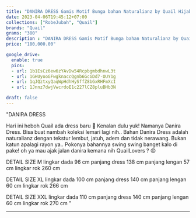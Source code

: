 ```yaml
---
title: "DANIRA DRESS Gamis Motif Bunga bahan Naturalianz by Quail Hijab"
date: 2023-04-06T19:45:12+07:00
collections: ["RobeJubah", "Quail"]
brands: "Quail"
grams: "380"
description : "DANIRA DRESS Gamis Motif Bunga bahan Naturalianz by Quail Hijab"
price: "180,000.00"

google_drive:
  enable: true
  pics:
  - url: 1b1EsCz6ew6zYAvDw54RcpbgmbdhnwL3t
  - url: 1GHUyooGFwgknaccQgnb6GcGDd7-OUY1g
  - url: 1qJQztxyQaqWpHdhHySffZ8bGxRHFmXcI
  - url: 1Jnnz7dwjVwcrdoE1c227lCZ8pluBHb3N

draft: false
---
```


"DANIRA DRESS 

Hari ini heboh Quail ada dress baru 🙈 Kenalan dulu yuk! Namanya Danira Dress. Bisa buat nambah koleksi lemari lagi nih.. 
Bahan Danira Dress adalah naturalianz dengan tekstur lembut, jatuh, adem dan tidak nerawang. Bukan katun apalagi rayon ya.. Pokonya bahannya swing swing banget kalo di pake! oh ya mau ajak jalan danira kemana nih QuailLovers ? 😍

DETAIL SIZE M
lingkar dada 96 cm
panjang dress 138 cm
panjang lengan 57  cm
lingkar rok  260 cm 

DETAIL SIZE XL
lingkar dada 100 cm
panjang dress 140  cm 
panjang lengan 60 cm
lingkar rok 266 cm 

DETAIL SIZE XXL
lingkar dada  110 cm
panjang dress 140 cm
panjang lengan 60 cm
lingkar rok 270 cm "

----     
 
